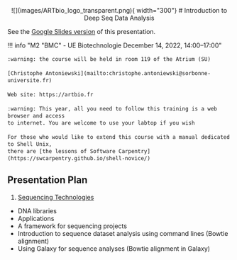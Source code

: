 <center>
![](images/ARTbio_logo_transparent.png){ width="300"}
# Introduction to Deep Seq Data Analysis
</center>

See the <a href="https://docs.google.com/presentation/d/1csCR1KwuJo1DXdGgWkNJKxBsEmY6PJ
-6l1OZmI_qldo/edit?usp=sharing" target="_blank">Google Slides version</a> of this
presentation.

!!! info "M2 "BMC" - UE Biotechnologie December 14, 2022, 14:00–17:00"
    
    :warning: the course will be held in room 119 of the Atrium (SU)
    
    [Christophe Antoniewski](mailto:christophe.antoniewski@sorbonne-universite.fr)
    
    Web site: https://artbio.fr
    
    :warning: This year, all you need to follow this training is a web browser and access
    to internet. You are welcome to use your labtop if you wish
    
    For those who would like to extend this course with a manual dedicated to Shell Unix,
    there are [the lessons of Software Carpentry](https://swcarpentry.github.io/shell-novice/)

## Presentation Plan

1. [Sequencing Technologies](illumina.md)
- DNA libraries
- Applications
- A framework for sequencing projects
- Introduction to sequence dataset analysis using command lines (Bowtie alignment)
- Using Galaxy for sequence analyses (Bowtie alignment in Galaxy)


